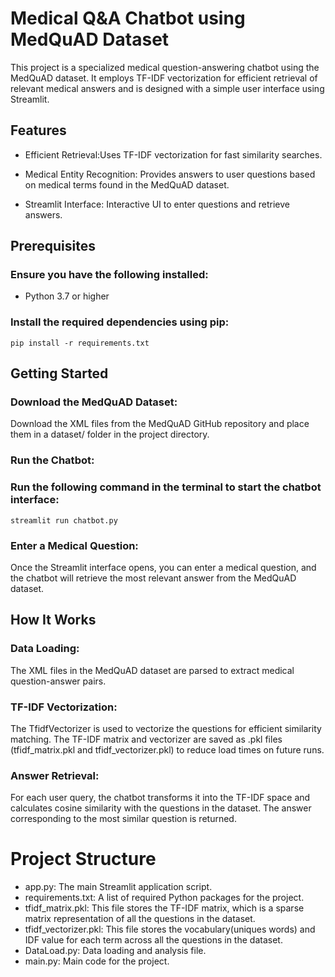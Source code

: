 # Medical Q&A Chatbot using MedQuAD Dataset

This project is a specialized medical question-answering chatbot using the MedQuAD dataset. It employs TF-IDF vectorization for efficient retrieval of relevant medical answers and is designed with a simple user interface using Streamlit.

## Features

- Efficient Retrieval:Uses TF-IDF vectorization for fast similarity searches.

- Medical Entity Recognition: Provides answers to user questions based on medical terms found in the MedQuAD dataset.

- Streamlit Interface: Interactive UI to enter questions and retrieve answers.

## Prerequisites
### Ensure you have the following installed:
- Python 3.7 or higher
<!-- start:code block -->
### Install the required dependencies using pip:
    pip install -r requirements.txt
<!-- end:code block -->

## Getting Started
### Download the MedQuAD Dataset: 
Download the XML files from the MedQuAD GitHub repository and place them in a dataset/ folder in the project directory.

### Run the Chatbot:
<!-- start:code block -->
### Run the following command in the terminal to start the chatbot interface:
    streamlit run chatbot.py
<!-- end:code block -->

### Enter a Medical Question: 
Once the Streamlit interface opens, you can enter a medical question, and the chatbot will retrieve the most relevant answer from the MedQuAD dataset.

## How It Works

### Data Loading: 
The XML files in the MedQuAD dataset are parsed to extract medical question-answer pairs.

### TF-IDF Vectorization:
The TfidfVectorizer is used to vectorize the questions for efficient similarity matching.
The TF-IDF matrix and vectorizer are saved as .pkl files (tfidf_matrix.pkl and tfidf_vectorizer.pkl) to reduce load times on future runs.

### Answer Retrieval:
For each user query, the chatbot transforms it into the TF-IDF space and calculates cosine similarity with the questions in the dataset.
The answer corresponding to the most similar question is returned.

# Project Structure

- app.py: The main Streamlit application script.
- requirements.txt: A list of required Python packages for the project.
- tfidf_matrix.pkl: This file stores the TF-IDF matrix, which is a sparse matrix representation of all the questions in the dataset.
- tfidf_vectorizer.pkl: This file stores the vocabulary(uniques words) and IDF value for each term across all the questions in the dataset.
- DataLoad.py: Data loading and analysis file.
- main.py: Main code for the project.